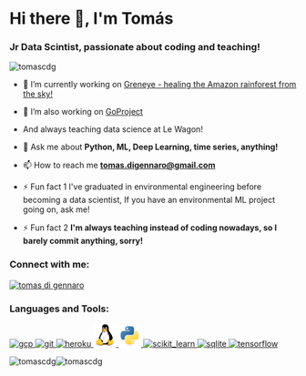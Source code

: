 <h1 align="left">Hi there 👋, I'm Tomás</h1>
<h3 align="left">Jr Data Scintist, passionate about coding and teaching!</h3>

<p align="left"> <img src="https://komarev.com/ghpvc/?username=tomascdg&label=Profile%20views&color=0e75b6&style=flat" alt="tomascdg" /> </p>

- 🔭 I’m currently working on [Greneye - healing the Amazon rainforest from the sky!](https://github.com/TomasCDG/greeneye) 

- 👯 I’m also working on [GoProject](https://github.com/julietahocsman/goproject)

- And always teaching data science at Le Wagon!

- 💬 Ask me about **Python, ML, Deep Learning, time series, anything!**

- 📫 How to reach me **tomas.digennaro@gmail.com**

- ⚡ Fun fact 1  I've graduated in environmental engineering before becoming a data scientist, If you have an environmental ML project going on, ask me!

- ⚡ Fun fact 2 **I'm always teaching instead of coding nowadays, so I barely commit anything, sorry!**

<h3 align="left">Connect with me:</h3>
<p align="left">
<a href="https://linkedin.com/in/tomas di gennaro" target="blank"><img align="center" src="https://cdn.jsdelivr.net/npm/simple-icons@3.0.1/icons/linkedin.svg" alt="tomas di gennaro" height="30" width="40" /></a>
</p>

<h3 align="left">Languages and Tools:</h3>
<p align="left"> <a href="https://cloud.google.com" target="_blank"> <img src="https://www.vectorlogo.zone/logos/google_cloud/google_cloud-icon.svg" alt="gcp" width="40" height="40"/> </a> <a href="https://git-scm.com/" target="_blank"> <img src="https://www.vectorlogo.zone/logos/git-scm/git-scm-icon.svg" alt="git" width="40" height="40"/> </a> <a href="https://heroku.com" target="_blank"> <img src="https://www.vectorlogo.zone/logos/heroku/heroku-icon.svg" alt="heroku" width="40" height="40"/> </a> <a href="https://www.linux.org/" target="_blank"> <img src="https://raw.githubusercontent.com/devicons/devicon/master/icons/linux/linux-original.svg" alt="linux" width="40" height="40"/> </a> <a href="https://www.python.org" target="_blank"> <img src="https://raw.githubusercontent.com/devicons/devicon/master/icons/python/python-original.svg" alt="python" width="40" height="40"/> </a> <a href="https://scikit-learn.org/" target="_blank"> <img src="https://upload.wikimedia.org/wikipedia/commons/0/05/Scikit_learn_logo_small.svg" alt="scikit_learn" width="40" height="40"/> </a> <a href="https://www.sqlite.org/" target="_blank"> <img src="https://www.vectorlogo.zone/logos/sqlite/sqlite-icon.svg" alt="sqlite" width="40" height="40"/> </a> <a href="https://www.tensorflow.org" target="_blank"> <img src="https://www.vectorlogo.zone/logos/tensorflow/tensorflow-icon.svg" alt="tensorflow" width="40" height="40"/> </a> </p>

<p><img align="left" src="https://github-readme-stats.vercel.app/api/top-langs?username=tomascdg&show_icons=true&locale=en&layout=compact" alt="tomascdg" /></p>

<p>&nbsp;<img align="left" src="https://github-readme-stats.vercel.app/api?username=tomascdg&show_icons=true&locale=en" alt="tomascdg" /></p>
